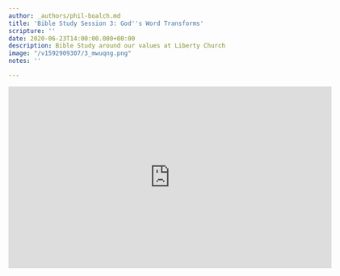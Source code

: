 ```yaml
---
author: _authors/phil-boalch.md
title: 'Bible Study Session 3: God''s Word Transforms'
scripture: ''
date: 2020-06-23T14:00:00.000+00:00
description: Bible Study around our values at Liberty Church
image: "/v1592909307/3_mwuqng.png"
notes: ''

---
```

<iframe src="https://player.vimeo.com/video/431750031" width="640" height="360" frameborder="0" allow="autoplay; fullscreen" allowfullscreen></iframe>